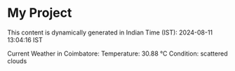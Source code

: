 # My Project

This content is dynamically generated in Indian Time (IST): 2024-08-11 13:04:16 IST


Current Weather in Coimbatore:
Temperature: 30.88 °C
Condition: scattered clouds
